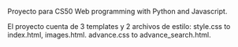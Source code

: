 Proyecto para CS50 Web programming with Python and Javascript.


El proyecto cuenta de 3 templates y 2 archivos de estilo: style.css to index.html, images.html. advance.css to advance_search.html.
